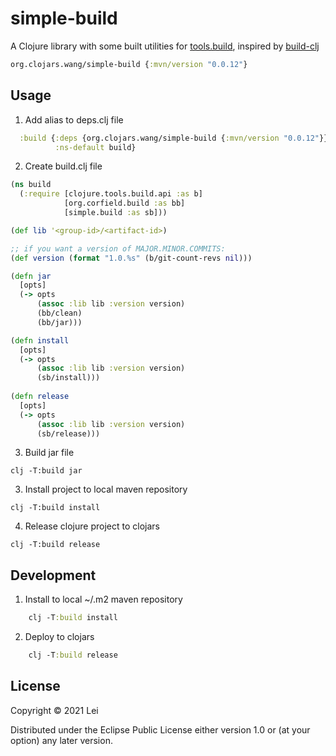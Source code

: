 # simple-build

A Clojure library with some built utilities for [tools.build](https://github.com/clojure/tools.build), inspired by [build-clj](https://github.com/seancorfield/build-clj)

```clj
org.clojars.wang/simple-build {:mvn/version "0.0.12"}
```

## Usage

1. Add alias to deps.clj file
```clj
  :build {:deps {org.clojars.wang/simple-build {:mvn/version "0.0.12"}}
          :ns-default build}
```

2. Create build.clj file

```clj
(ns build
  (:require [clojure.tools.build.api :as b]
            [org.corfield.build :as bb]
            [simple.build :as sb]))

(def lib '<group-id>/<artifact-id>)

;; if you want a version of MAJOR.MINOR.COMMITS:
(def version (format "1.0.%s" (b/git-count-revs nil)))

(defn jar
  [opts]
  (-> opts
      (assoc :lib lib :version version)
      (bb/clean)
      (bb/jar)))

(defn install
  [opts]
  (-> opts
      (assoc :lib lib :version version)
      (sb/install)))
      
(defn release
  [opts]
  (-> opts
      (assoc :lib lib :version version)
      (sb/release)))
```

3. Build jar file

```shell
clj -T:build jar
```

3. Install project to local maven repository

```shell
clj -T:build install
```

4. Release clojure project to clojars

```shell
clj -T:build release
```

## Development

1. Install to local ~/.m2 maven repository
```clj
    clj -T:build install
```
    
2. Deploy to clojars
```clj
    clj -T:build release
```
## License

Copyright © 2021 Lei

Distributed under the Eclipse Public License either version 1.0 or (at
your option) any later version.
